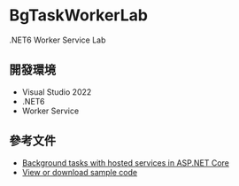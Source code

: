 # BgTaskWorkerLab
 .NET6 Worker Service Lab

## 開發環境
* Visual Studio 2022
* .NET6
* Worker Service

## 參考文件
* [Background tasks with hosted services in ASP.NET Core](https://docs.microsoft.com/en-us/aspnet/core/fundamentals/host/hosted-services?view=aspnetcore-6.0&tabs=visual-studio#queued-background-tasks)
* [View or download sample code](https://github.com/dotnet/AspNetCore.Docs/tree/main/aspnetcore/fundamentals/host/hosted-services/samples/)
